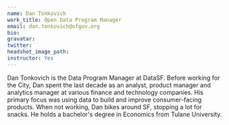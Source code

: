 ```yaml
---
name: Dan Tonkovich
work_title: Open Data Program Manager
email: dan.tonkovich@sfgov.org
bio:
gravatar:
twitter:
headshot_image_path: 
instructor: Yes
---
```

Dan Tonkovich is the Data Program Manager at DataSF. Before working for the City, Dan spent the last decade as an analyst, product manager and analytics manager at various finance and technology companies. His primary focus was using data to build and improve consumer-facing products. When not working, Dan bikes around SF, stopping a lot for snacks. He holds a bachelor's degree in Economics from Tulane University.